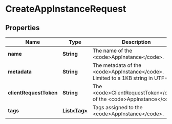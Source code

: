 

# CreateAppInstanceRequest


## Properties

| Name | Type | Description | Notes |
|------------ | ------------- | ------------- | -------------|
|**name** | **String** | The name of the &lt;code&gt;AppInstance&lt;/code&gt;. |  |
|**metadata** | **String** | The metadata of the &lt;code&gt;AppInstance&lt;/code&gt;. Limited to a 1KB string in UTF-8. |  [optional] |
|**clientRequestToken** | **String** | The &lt;code&gt;ClientRequestToken&lt;/code&gt; of the &lt;code&gt;AppInstance&lt;/code&gt;. |  |
|**tags** | [**List&lt;Tag&gt;**](Tag.md) | Tags assigned to the &lt;code&gt;AppInstance&lt;/code&gt;. |  [optional] |



